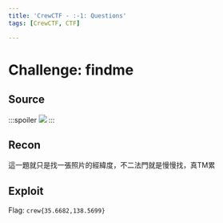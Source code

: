 ```yaml
---
title: 'CrewCTF - :-1: Questions'
tags: [CrewCTF, CTF]

---
```


# Challenge: findme
## Source
:::spoiler
![](https://hackmd.io/_uploads/HkL1AbiKn.png)
:::
## Recon
這一題就只是找一張照片的經緯度，不二法門就是慢慢找，真TM累
## Exploit
Flag: `crew{35.6682,138.5699}`